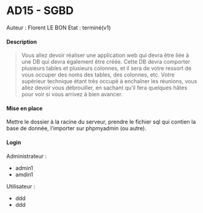 # AD15 - SGBD
Auteur : Florent LE BON
Etat : terminé(v1)

#### Description

>Vous allez devoir réaliser une application web qui devra être liée à une DB qui devra également être créée. Cette DB devra comporter plusieurs tables et plusieurs colonnes, et il sera de votre ressort de vous occuper des noms des tables, des colonnes, etc. Votre supérieur technique étant très occupé à enchaîner les réunions, vous allez devoir vous débrouiller, en sachant qu’il fera quelques hâtes pour voir si vous arrivez à bien avancer.

#### Mise en place

Mettre le dossier à la racine du serveur, prendre le fichier sql qui contien la base de donnée, l'importer sur phpmyadmin (ou autre).


#### Login
Administrateur : 

- admin1
- amdin1

Utilisateur : 
- ddd
- ddd
